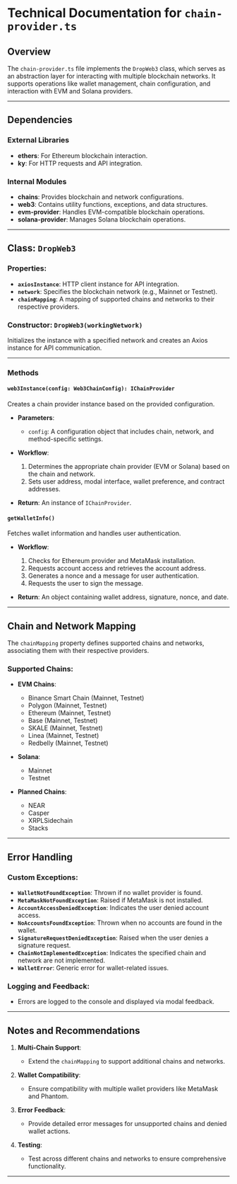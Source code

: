 # Technical Documentation for `chain-provider.ts`

## Overview

The `chain-provider.ts` file implements the `DropWeb3` class, which serves as an abstraction layer for interacting with multiple blockchain networks. It supports operations like wallet management, chain configuration, and interaction with EVM and Solana providers.

---

## Dependencies

### External Libraries

- **ethers**: For Ethereum blockchain interaction.
- **ky**: For HTTP requests and API integration.

### Internal Modules

- **chains**: Provides blockchain and network configurations.
- **web3**: Contains utility functions, exceptions, and data structures.
- **evm-provider**: Handles EVM-compatible blockchain operations.
- **solana-provider**: Manages Solana blockchain operations.

---

## Class: `DropWeb3`

### Properties:

- **`axiosInstance`**: HTTP client instance for API integration.
- **`network`**: Specifies the blockchain network (e.g., Mainnet or Testnet).
- **`chainMapping`**: A mapping of supported chains and networks to their respective providers.

### Constructor: `DropWeb3(workingNetwork)`

Initializes the instance with a specified network and creates an Axios instance for API communication.

---

### Methods

#### `web3Instance(config: Web3ChainConfig): IChainProvider`

Creates a chain provider instance based on the provided configuration.

- **Parameters**:

  - `config`: A configuration object that includes chain, network, and method-specific settings.

- **Workflow**:

  1. Determines the appropriate chain provider (EVM or Solana) based on the chain and network.
  2. Sets user address, modal interface, wallet preference, and contract addresses.

- **Return**: An instance of `IChainProvider`.

#### `getWalletInfo()`

Fetches wallet information and handles user authentication.

- **Workflow**:

  1. Checks for Ethereum provider and MetaMask installation.
  2. Requests account access and retrieves the account address.
  3. Generates a nonce and a message for user authentication.
  4. Requests the user to sign the message.

- **Return**: An object containing wallet address, signature, nonce, and date.

---

## Chain and Network Mapping

The `chainMapping` property defines supported chains and networks, associating them with their respective providers.

### Supported Chains:

- **EVM Chains**:

  - Binance Smart Chain (Mainnet, Testnet)
  - Polygon (Mainnet, Testnet)
  - Ethereum (Mainnet, Testnet)
  - Base (Mainnet, Testnet)
  - SKALE (Mainnet, Testnet)
  - Linea (Mainnet, Testnet)
  - Redbelly (Mainnet, Testnet)

- **Solana**:

  - Mainnet
  - Testnet

- **Planned Chains**:
  - NEAR
  - Casper
  - XRPLSidechain
  - Stacks

---

## Error Handling

### Custom Exceptions:

- **`WalletNotFoundException`**: Thrown if no wallet provider is found.
- **`MetaMaskNotFoundException`**: Raised if MetaMask is not installed.
- **`AccountAccessDeniedException`**: Indicates the user denied account access.
- **`NoAccountsFoundException`**: Thrown when no accounts are found in the wallet.
- **`SignatureRequestDeniedException`**: Raised when the user denies a signature request.
- **`ChainNotImplementedException`**: Indicates the specified chain and network are not implemented.
- **`WalletError`**: Generic error for wallet-related issues.

### Logging and Feedback:

- Errors are logged to the console and displayed via modal feedback.

---

## Notes and Recommendations

1. **Multi-Chain Support**:

   - Extend the `chainMapping` to support additional chains and networks.

2. **Wallet Compatibility**:

   - Ensure compatibility with multiple wallet providers like MetaMask and Phantom.

3. **Error Feedback**:

   - Provide detailed error messages for unsupported chains and denied wallet actions.

4. **Testing**:
   - Test across different chains and networks to ensure comprehensive functionality.

---
